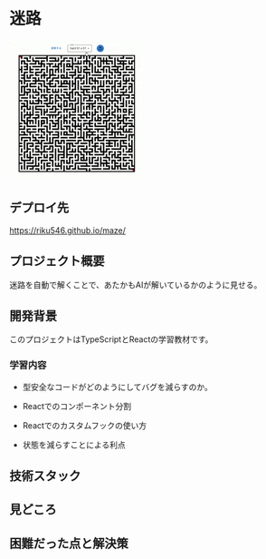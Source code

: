 # 迷路

![動作デモ](CreateNextApp-GoogleChrome2025-07-1708-47-26-ezgif.com-crop.gif)

## デプロイ先
https://riku546.github.io/maze/

## プロジェクト概要
迷路を自動で解くことで、あたかもAIが解いているかのように見せる。

## 開発背景
このプロジェクトはTypeScriptとReactの学習教材です。

### 学習内容
- 型安全なコードがどのようにしてバグを減らすのか。

- Reactでのコンポーネント分割

- Reactでのカスタムフックの使い方

- 状態を減らすことによる利点


## 技術スタック


## 見どころ


## 困難だった点と解決策
